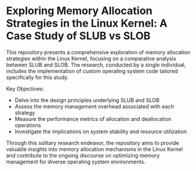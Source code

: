 # Exploring Memory Allocation Strategies in the Linux Kernel: A Case Study of SLUB vs SLOB

This repository presents a comprehensive exploration of memory allocation strategies within the Linux Kernel, focusing on a comparative analysis between SLUB and SLOB. The research, conducted by a single individual, includes the implementation of custom operating system code tailored specifically for this study.

Key Objectives:
- Delve into the design principles underlying SLUB and SLOB
- Assess the memory management overhead associated with each strategy
- Measure the performance metrics of allocation and deallocation operations
- Investigate the implications on system stability and resource utilization

Through this solitary research endeavor, the repository aims to provide valuable insights into memory allocation mechanisms in the Linux Kernel and contribute to the ongoing discourse on optimizing memory management for diverse operating system environments.

